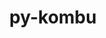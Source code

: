 ---
title: "py-kombu"
layout: cache
categories: [package, develop]
meta: {"versions": ["5.3.5"], "compilers": ["gcc@=7.5.0"], "oss": ["ubuntu18.04"], "platforms": ["linux"], "targets": ["x86_64_v3"], "stacks": ["radiuss", "root"], "num_specs": 2, "num_specs_by_stack": {"radiuss": 2, "root": 2}}
spec_details: [{"hash": "6aimc77k5vfzawwjkvi2a6nzzb56fo3z", "compiler": "gcc@=7.5.0", "versions": ["5.3.5"], "os": "ubuntu18.04", "platform": "linux", "target": "x86_64_v3", "variants": ["build_system=python_pip", "~redis"], "stacks": ["radiuss", "root"], "size": "-", "tarball": "https://binaries.spack.io/develop/build_cache/linux-ubuntu18.04-x86_64_v3/gcc-7.5.0/py-kombu-5.3.5/linux-ubuntu18.04-x86_64_v3-gcc-7.5.0-py-kombu-5.3.5-6aimc77k5vfzawwjkvi2a6nzzb56fo3z.spack"}, {"hash": "whvlh2tn4goljxgmeq7ih7juegjy3yxc", "compiler": "gcc@=7.5.0", "versions": ["5.3.5"], "os": "ubuntu18.04", "platform": "linux", "target": "x86_64_v3", "variants": ["build_system=python_pip", "~redis"], "stacks": ["radiuss", "root"], "size": "-", "tarball": "https://binaries.spack.io/develop/build_cache/linux-ubuntu18.04-x86_64_v3/gcc-7.5.0/py-kombu-5.3.5/linux-ubuntu18.04-x86_64_v3-gcc-7.5.0-py-kombu-5.3.5-whvlh2tn4goljxgmeq7ih7juegjy3yxc.spack"}]
---